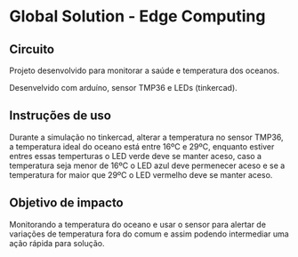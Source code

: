 # Global Solution - Edge Computing 

## Circuito 

Projeto desenvolvido para monitorar a saúde e temperatura dos oceanos.

Desenvelvido com arduíno, sensor TMP36 e LEDs (tinkercad).

## Instruções de uso

Durante a simulação no tinkercad, alterar a temperatura no sensor TMP36, a temperatura ideal do oceano está entre 16ºC e 29ºC, enquanto estiver entres essas temperturas o LED verde deve se manter aceso, caso a temperatura seja menor de 16ºC o LED azul deve permenecer aceso e se a temperatura for maior que 29ºC o LED vermelho deve se manter aceso.

## Objetivo de impacto

Monitorando a temperatura do oceano e usar o sensor para alertar de variações de temperatura fora do comum e assim podendo intermediar uma ação rápida para solução.
